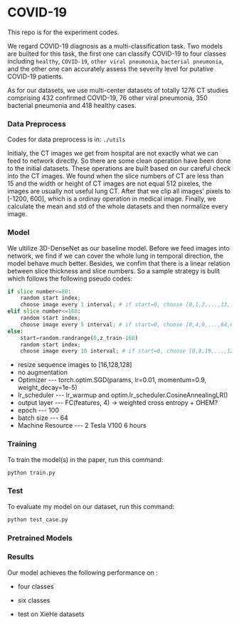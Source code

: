 # COVID-19
This repo is for the experiment codes.     

We regard COVID-19 diagnosis as a multi-classification task. Two models are builted for this task, the first one can classify COVID-19 to four classes including `healthy`, `COVID-19`, `other viral pneumonia`, `bacterial pneumonia`, and the other one can accurately assess the severity level for putative COVID-19 patients.   

As for our datasets, we use multi-center datasets of totally 1276 CT studies comprising 432 confirmed COVID-19, 76 other viral pneumonia, 350 bacterial pneumonia and 418 healthy cases. 



### Data Preprocess
Codes for data preprocess is in:  `./utils`    

Initialy, the CT images we get from hospital are not exactly what we can feed to network directly. So there are some clean operation have been done to the initial datasets. These operations are built based on our careful check into the CT images. We found when the slice numbers of CT are less than 15 and the width or height of CT images are not equal 512 pixeles, the images are usually not useful lung CT. After that we clip all images' pixels to [-1200, 600], which is a ordinay operation in medical image. Finally, we calculate the mean and std of the whole datasets and then normalize every image.    


### Model  
We ultilize 3D-DenseNet as our baseline model. Before we feed images into network, we find if we can cover the whole lung in temporal direction, the model behave much better. Besides, we confim that there is a linear relation between slice thickness and slice numbers. So a sample strategy is bulit which follows the following pseudo codes:  
```python
if slice number<=80:
    random start index;
    choose image every 1 interval; # if start=0, choose [0,1,2,...,13,14,15]
elif slice number<=160:
    random start index;
    choose image every 5 interval; # if start=0, choose [0,4,9,...,64,69,74]
else:
    start=random.randrange(0,z_train-160)
    random start index;
    choose image every 10 interval; # if start=0, choose [0,9,19,...,129,139,149] 
```
- resize sequence images to [16,128,128]
- no augmentation
- Optimizer --- torch.optim.SGD(params, lr=0.01, momentum=0.9, weight_decay=1e-5)
- lr_scheduler --- lr_warmup and optim.lr_scheduler.CosineAnnealingLR()
- output layer --- FC(features, 4) -> weighted cross entropy + OHEM?
- epoch --- 100
- batch size --- 64
- Machine Resource --- 2 Tesla V100 6 hours  


### Training  
To train the model(s) in the paper, run this command:
```sh
python train.py
```


### Test
To evaluate my model on our dataset, run this command:
```sh
python test_case.py
```


### Pretrained Models


### Results
Our model achieves the following performance on :

- four classes  


- six classes


- test on XieHe datasets









